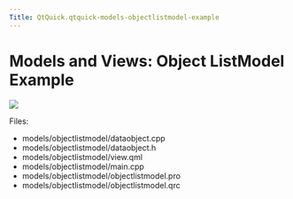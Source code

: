 ```yaml
---
Title: QtQuick.qtquick-models-objectlistmodel-example
---
```

        
Models and Views: Object ListModel Example
==========================================

<span class="subtitle"></span>
<span id="details"></span>
![](https://developer.ubuntu.com/static/devportal_uploaded/fe3bd0b3-df00-4c46-ac7c-962d0aaae2bc-api/apps/qml/sdk-15.04.1/qtquick-models-objectlistmodel-example/images/qml-objectlistmodel-example.png)

Files:

-   models/objectlistmodel/dataobject.cpp
-   models/objectlistmodel/dataobject.h
-   models/objectlistmodel/view.qml
-   models/objectlistmodel/main.cpp
-   models/objectlistmodel/objectlistmodel.pro
-   models/objectlistmodel/objectlistmodel.qrc

